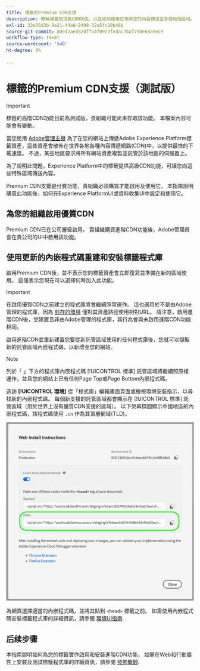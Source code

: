 ```yaml
---
title: 標籤的Premium CDN支援
description: 瞭解標籤的頂級CDN功能，以及如何使用它來將您的內容傳送至多個地理區域。
exl-id: 33e36d3b-9e21-44a8-8498-32a5fc20b46b
source-git-commit: 8ded2aed32dffa4f0923fedac7baf798e68a9ec9
workflow-type: tm+mt
source-wordcount: '540'
ht-degree: 0%

---
```


# 標籤的Premium CDN支援（測試版）

>[!IMPORTANT]
>
>標籤的高階CDN功能目前為測試版，貴組織可能尚未存取該功能。 本檔案內容可能會有變動。

當您使用 [Adobe管理主機](./hosts/managed-by-adobe-host.md) 為了在您的網站上傳遞Adobe Experience Platform標籤資產，這些資產會散佈在世界各地各種內容傳遞網路(CDN)中，以提供最快的下載速度。 不過，某些地區要求將所有網站資產複製並託管於該地區的伺服器上。

為了說明此問題，Experience Platform中的標籤提供高級CDN功能，可讓您向這些特殊區域傳送內容。

Premium CDN支援是付費功能，貴組織必須購買才能啟用及使用它。 本指南說明購買此功能後，如何在Experience PlatformUI或資料收集UI中設定和使用它。

## 為您的組織啟用優質CDN

Premium CDN已在公司層級啟用。 貴組織購買進階CDN功能後，Adobe管理員會在貴公司的UI中啟用該功能。

## 使用更新的內嵌程式碼重建和安裝標籤程式庫

啟用Premium CDN後，並不表示您的標籤資產會立即復寫並準備在新的區域使用。 這僅表示您現在可以選擇何時加入此功能。

>[!IMPORTANT]
>
>在啟用優質CDN之前建立的程式庫將會繼續照常運作。 這也適用於不是由Adobe管理的程式庫，因為 [封存的環境](./environments.md#archive) 僅對其資產路徑使用相對URL。 請注意，啟用進階CDN後，您建置且非由Adobe管理的程式庫，其行為會與未啟用進階CDN功能相同。

啟用進階CDN並重新建置您要從新託管區域使用的任何程式庫後，您就可以擷取新的託管區域內嵌程式碼，以新增至您的網站。

>[!NOTE]
>
>列於「 」下方的程式庫內嵌程式碼 [!UICONTROL 標準] 託管區域將繼續照原樣運作，並且您的網站上已有任何Page Top或Page Bottom內嵌程式碼。

造訪 **[!UICONTROL 環境]** 從「程式庫」編輯畫面頁面或檢視環境安裝指示，以尋找新的內嵌程式碼。 每個新支援的託管區域都會顯示在 [!UICONTROL 標準] 託管區域（用於世界上沒有優質CDN支援的區域）。 以下熒幕擷圖顯示中國地區的內嵌程式碼，該程式碼使用 `.cn` 作為其頂層網域(TLD)。

![中國地區的內嵌程式碼](../../images/ui/publishing/premium-cdn/embed-codes.png)

為網頁選擇適當的內嵌程式碼，並將其貼到 `<head>` 標籤之前。 如需使用內嵌程式碼安裝標籤程式庫的詳細資訊，請參閱 [環境UI指南](./environments.md#installation).

## 后续步骤

本指南說明如何為您的標籤實作啟用和安裝進階CDN功能。 如需在Web和行動屬性上安裝及測試標籤程式庫的詳細資訊，請參閱 [發佈概觀](./overview.md).
